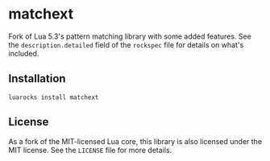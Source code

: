 # matchext

Fork of Lua 5.3's pattern matching library with some added features. See the `description.detailed` field of the `rockspec` file for details on what's included.

## Installation

```
luarocks install matchext
```

## License

As a fork of the MIT-licensed Lua core, this library is also licensed under the MIT license. See the `LICENSE` file for more details.
